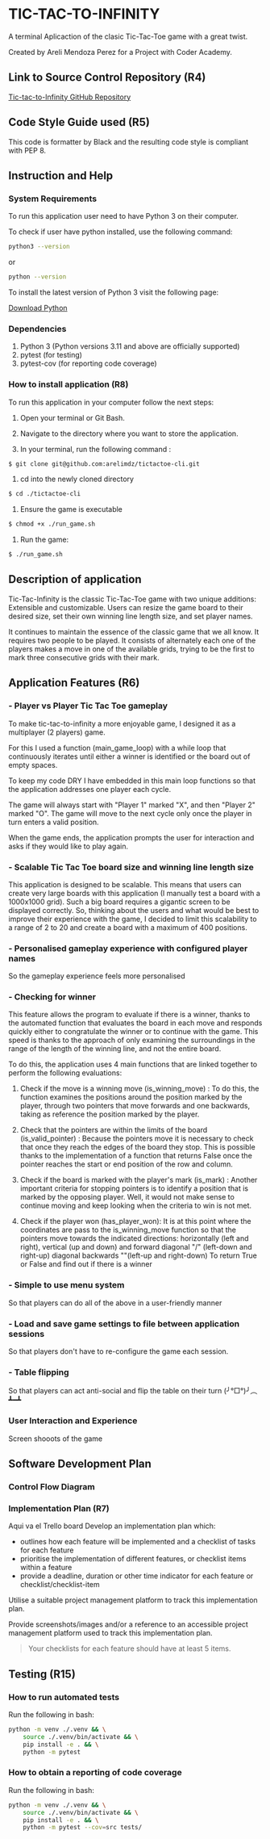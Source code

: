 # TIC-TAC-TO-INFINITY

A terminal Aplicaction of the clasic Tic-Tac-Toe game with a great twist.

Created by Areli Mendoza Perez for a Project with Coder Academy.

## Link to Source Control Repository (R4)

[Tic-tac-to-Infinity GitHub Repository](https://github.com/arelimdz/tictactoe-cli)

## Code Style Guide used (R5)

This code is formatter by Black and the resulting code style is compliant with PEP 8.

## Instruction and Help

### System Requirements

To run this application user need to have Python 3 on their computer.

To check if user have python installed, use the following command:

```sh
python3 --version
```

or

```sh
python --version
```

To install the latest version of Python 3 visit the following page:

[Download Python](https://www.python.org/downloads/)

### Dependencies

1. Python 3 (Python versions 3.11 and above are officially supported)
2. pytest (for testing)
3. pytest-cov (for reporting code coverage)

### How to install application (R8)

To run this application in your computer follow the next steps:

1. Open your terminal or Git Bash.

1. Navigate to the directory where you want to store the application.

1. In your terminal, run the following command :

```sh
$ git clone git@github.com:arelimdz/tictactoe-cli.git
```

1. cd into the newly cloned directory

```sh
$ cd ./tictactoe-cli
```

1. Ensure the game is executable

```sh
$ chmod +x ./run_game.sh
```

1. Run the game:

```sh
$ ./run_game.sh
```

## Description of application

Tic-Tac-Infinity is the classic Tic-Tac-Toe game with two unique additions: Extensible and customizable.
Users can resize the game board to their desired size, set their own winning line length size, and set player names.

It continues to maintain the essence of the classic game that we all know. It requires two people to be played. It consists of alternately each one of the players makes a move in one of the available grids, trying to be the first to mark three consecutive grids with their mark.

## Application Features (R6)

### - Player vs Player Tic Tac Toe gameplay

To make tic-tac-to-infinity a more enjoyable game, I designed it as a multiplayer (2 players) game.

For this I used a function (main_game_loop) with a while loop that continuously iterates until either a winner is identified or the board out of empty spaces.

To keep my code DRY I have embedded in this main loop functions so that the application addresses one player each cycle.

The game will always start with "Player 1" marked "X", and then "Player 2" marked "O". The game will move to the next cycle only once the player in turn enters a valid position.

When the game ends, the application prompts the user for interaction and asks if they would like to play again.

### - Scalable Tic Tac Toe board size and winning line length size

This application is designed to be scalable. This means that users can create very large boards with this application (I manually test a board with a 1000x1000 grid). Such a big board requires a gigantic screen to be displayed correctly. So, thinking about the users and what would be best to improve their experience with the game, I decided to limit this scalability to a range of 2 to 20 and create a board with a maximum of 400 positions.

### - Personalised gameplay experience with configured player names



So the gameplay experience feels more personalised


### - Checking for winner

This feature allows the program to evaluate if there is a winner, thanks to the automated function that evaluates the board in each move and responds quickly either to congratulate the winner or to continue with the game.
This speed is thanks to the approach of only examining the surroundings in the range of the length of the winning line, and not the entire board.

To do this, the application uses 4 main functions that are linked together to perform the following evaluations:

1. Check if the move is a winning move (is_winning_move) :
   To do this, the function examines the positions around the position marked by the player, through two pointers that move forwards and one backwards, taking as reference the position marked by the player.

2. Check that the pointers are within the limits of the board (is_valid_pointer) :
   Because the pointers move it is necessary to check that once they reach the edges of the board they stop.
   This is possible thanks to the implementation of a function that returns False once the pointer reaches the start or end position of the row and column.

3. Check if the board is marked with the player's mark (is_mark) :
   Another important criteria for stopping pointers is to identify a position that is marked by the opposing player. Well, it would not make sense to continue moving and keep looking when the criteria to win is not met.

4. Check if the player won (has_player_won):
   It is at this point where the coordinates are pass to the is_winning_move function so that the pointers move towards the indicated directions: horizontally (left and right), vertical (up and down) and forward diagonal "/" (left-down and right-up) diagonal backwards "\"(left-up and right-down)
   To return True or False and find out if there is a winner


### - Simple to use menu system

So that players can do all of the above in a user-friendly manner

### - Load and save game settings to file between application sessions

So that players don't have to re-configure the game each session.

### - Table flipping

So that players can act anti-social and flip the table on their turn (╯°□°)╯︵ ┻━┻

### User Interaction and Experience

Screen shooots of the game

## Software Development Plan

### Control Flow Diagram

### Implementation Plan (R7)

Aqui va el Trello board
Develop an implementation plan which:

- outlines how each feature will be implemented and a checklist of tasks for each feature
- prioritise the implementation of different features, or checklist items within a feature
- provide a deadline, duration or other time indicator for each feature or checklist/checklist-item

Utilise a suitable project management platform to track this implementation plan.

Provide screenshots/images and/or a reference to an accessible project management platform used to track this implementation plan.

> Your checklists for each feature should have at least 5 items.

## Testing (R15)

### How to run automated tests

Run the following in bash:

```sh
python -m venv ./.venv && \
    source ./.venv/bin/activate && \
    pip install -e . && \
    python -m pytest
```

### How to obtain a reporting of code coverage

Run the following in bash:

```sh
python -m venv ./.venv && \
    source ./.venv/bin/activate && \
    pip install -e . && \
    python -m pytest --cov=src tests/
```
